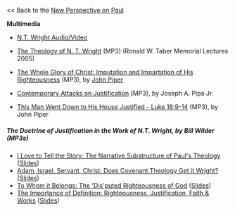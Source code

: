 << Back to the
[New Perspective on Paul](/New_Perspective_on_Paul "New Perspective on Paul")

**Multimedia**

-   [N.T. Wright Audio/Video](http://www.ntwrightpage.com/#video)
-   [The Theology of N. T. Wright](http://www.trinitylectures.org/MP3/Wright_Collection13.mp3)
    (MP3) (Ronald W. Taber Memorial Lectures 2005)
-   [The Whole Glory of Christ: Imputation and Impartation of His Righteousness](http://www.desiringgod.org/media/audio/2004/20041109_christ.mp3)
    (MP3), by [John Piper](/John_Piper "John Piper")

-   [Contemporary Attacks on Justification](http://www.sermonaudio.com/sermoninfo.asp?SID=4604214913)
    (MP3), by Joseph A. Pipa Jr.
-   [This Man Went Down to His House Justified - Luke 18:9-14](http://www.desiringgod.org/media/audio/2006/20060806.mp3)
    (MP3), by John Piper

##### The Doctrine of Justification in the Work of N.T. Wright, by Bill Wilder (MP3s)

-   [I Love to Tell the Story: The Narrative Substructure of Paul's Theology](http://www.studycenter.net/NTWright-Week1mp3.mp3)
    ([Slides](http://www.studycenter.net/documents/NTWright-JustificationWeek1_000.pdf))
-   [Adam, Israel, Servant, Christ: Does Covenant Theology Get it Wright?](http://www.studycenter.net/NTWright-Week2mp3.mp3)
    ([Slides](http://www.studycenter.net/documents/NTWright-JustificationWeek2.pdf))
-   [To Whom it Belongs: The 'Dis'puted Righteousness of God](http://www.studycenter.net/NTWright-Week3mp3.mp3)
    ([Slides](http://www.studycenter.net/documents/NTWright-JustificationWeek3.pdf))
-   [The Importance of Definition: Righteousness, Justification, Faith & Works](http://www.studycenter.net/NTWright-Week4mp3.mp3)
    ([Slides](http://www.studycenter.net/documents/NTWright-JustificationWeek4.pdf))



